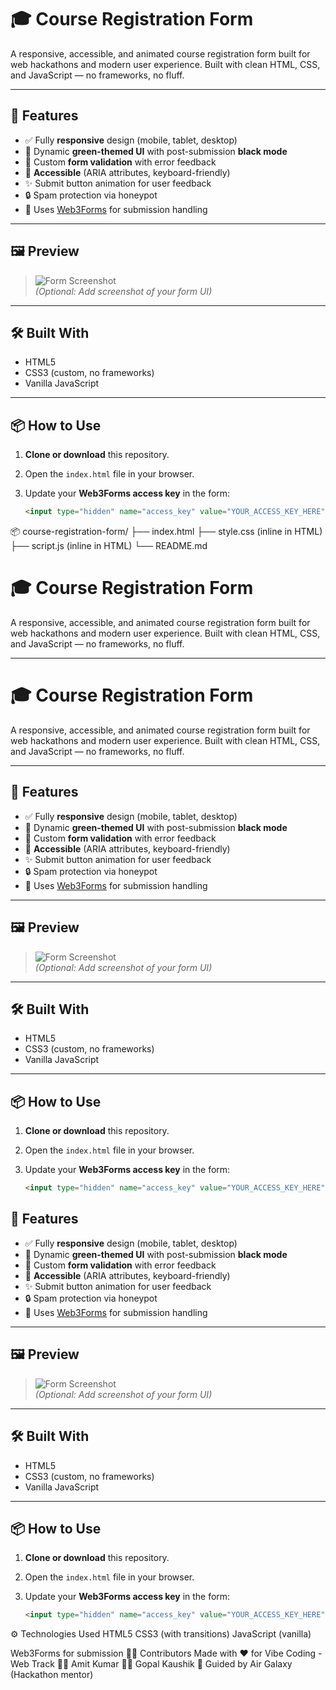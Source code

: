 # 🎓 Course Registration Form

A responsive, accessible, and animated course registration form built for web hackathons and modern user experience. Built with clean HTML, CSS, and JavaScript — no frameworks, no fluff.

---

## 🚀 Features

- ✅ Fully **responsive** design (mobile, tablet, desktop)
- 🎨 Dynamic **green-themed UI** with post-submission **black mode**
- 🧠 Custom **form validation** with error feedback
- 🦾 **Accessible** (ARIA attributes, keyboard-friendly)
- ✨ Submit button animation for user feedback
- 🔒 Spam protection via honeypot
- 📡 Uses [Web3Forms](https://web3forms.com) for submission handling

---

## 🖼️ Preview

> ![Form Screenshot](preview.png)  
> *(Optional: Add screenshot of your form UI)*

---

## 🛠️ Built With

- HTML5
- CSS3 (custom, no frameworks)
- Vanilla JavaScript

---

## 📦 How to Use

1. **Clone or download** this repository.

2. Open the `index.html` file in your browser.

3. Update your **Web3Forms access key** in the form:
   ```html
   <input type="hidden" name="access_key" value="YOUR_ACCESS_KEY_HERE" />

📦 course-registration-form/
├── index.html
├── style.css (inline in HTML)
├── script.js (inline in HTML)
└── README.md
# 🎓 Course Registration Form

A responsive, accessible, and animated course registration form built for web hackathons and modern user experience. Built with clean HTML, CSS, and JavaScript — no frameworks, no fluff.

---

# 🎓 Course Registration Form

A responsive, accessible, and animated course registration form built for web hackathons and modern user experience. Built with clean HTML, CSS, and JavaScript — no frameworks, no fluff.

---

## 🚀 Features

- ✅ Fully **responsive** design (mobile, tablet, desktop)
- 🎨 Dynamic **green-themed UI** with post-submission **black mode**
- 🧠 Custom **form validation** with error feedback
- 🦾 **Accessible** (ARIA attributes, keyboard-friendly)
- ✨ Submit button animation for user feedback
- 🔒 Spam protection via honeypot
- 📡 Uses [Web3Forms](https://web3forms.com) for submission handling

---

## 🖼️ Preview

> ![Form Screenshot](preview.png)  
> *(Optional: Add screenshot of your form UI)*

---

## 🛠️ Built With

- HTML5
- CSS3 (custom, no frameworks)
- Vanilla JavaScript

---

## 📦 How to Use

1. **Clone or download** this repository.

2. Open the `index.html` file in your browser.

3. Update your **Web3Forms access key** in the form:
   ```html
   <input type="hidden" name="access_key" value="YOUR_ACCESS_KEY_HERE" />

## 🚀 Features

- ✅ Fully **responsive** design (mobile, tablet, desktop)
- 🎨 Dynamic **green-themed UI** with post-submission **black mode**
- 🧠 Custom **form validation** with error feedback
- 🦾 **Accessible** (ARIA attributes, keyboard-friendly)
- ✨ Submit button animation for user feedback
- 🔒 Spam protection via honeypot
- 📡 Uses [Web3Forms](https://web3forms.com) for submission handling

---

## 🖼️ Preview

> ![Form Screenshot](preview.png)  
> *(Optional: Add screenshot of your form UI)*

---

## 🛠️ Built With

- HTML5
- CSS3 (custom, no frameworks)
- Vanilla JavaScript

---

## 📦 How to Use

1. **Clone or download** this repository.

2. Open the `index.html` file in your browser.

3. Update your **Web3Forms access key** in the form:
   ```html
   <input type="hidden" name="access_key" value="YOUR_ACCESS_KEY_HERE" />

⚙️ Technologies Used
  HTML5
  CSS3 (with transitions)
  JavaScript (vanilla)

Web3Forms
 for submission
👨‍💻 Contributors
Made with ❤️ for Vibe Coding - Web Track
👨‍💻 Amit Kumar
👨‍💻 Gopal Kaushik
🏁 Guided by Air Galaxy (Hackathon mentor)